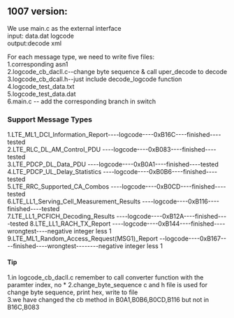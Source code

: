 ## 1007 version:
We use main.c as the external interface  
input: data.dat logcode  
output:decode xml  

For each message type, we need to write five files:  
1.corresponding asn1  
2.logcode_cb_dacll.c--change byte sequence & call uper_decode to decode   
3.logcode_cb_dcall.h--just include decode_logcode function  
4.logcode_test_data.txt  
5.logcode_test_data.dat  
6.main.c -- add the corresponding branch in switch  




### Support Message Types
1.LTE_ML1_DCI_Information_Report----logcode----0xB16C----finished----tested  
2.LTE_RLC_DL_AM_Control_PDU     ----logcode----0xB083----finished----tested  
3.LTE_PDCP_DL_Data_PDU          ----logcode----0xB0A1----finished----tested  
4.LTE_PDCP_UL_Delay_Statistics  ----logcode----0xB0B6----finished----tested  
5.LTE_RRC_Supported_CA_Combos   ----logcode----0xB0CD----finished----tested  
6.LTE_LL1_Serving_Cell_Measurement_Results  ----logcode----0xB116----finished----tested  
7.LTE_LL1_PCFICH_Decoding_Results     ----logcode----0xB12A----finished----tested
8.LTE_LL1_RACH_TX_Report        ----logcode----0xB144----finished----wrongtest----negative integer less 1    
9.LTE_ML1_Random_Access_Request(MSG1)_Report    --logcode----0xB167----finished----wrongtest--------negative integer less 1    


#### Tip
1.in logcode_cb_dacll.c remember to call converter function with the paramter index, no * 
2.change_byte_sequence c and h file is used for change byte sequence, print hex, write to file  
3.we have changed the cb method in B0A1,B0B6,B0CD,B116 but not in B16C,B083
 

